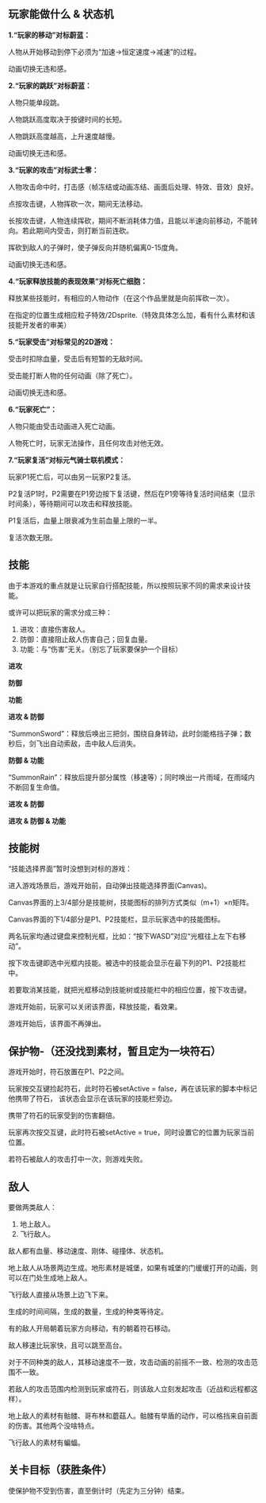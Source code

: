 ## 玩家能做什么 & 状态机

**1.“玩家的移动”对标蔚蓝：**

人物从开始移动到停下必须为“加速->恒定速度->减速”的过程。

动画切换无违和感。

**2.“玩家的跳跃”对标蔚蓝：**

人物只能单段跳。

人物跳跃高度取决于按键时间的长短。

人物跳跃高度越高，上升速度越慢。

动画切换无违和感。

**3.“玩家的攻击”对标武士零：**

人物攻击命中时，打击感（帧冻结或动画冻结、画面后处理、特效、音效）良好。

点按攻击键，人物挥砍一次，期间无法移动。

长按攻击键，人物连续挥砍，期间不断消耗体力值，且能以半速向前移动，不能转向。若此期间内受击，则打断当前连砍。

挥砍到敌人的子弹时，使子弹反向并随机偏离0-15度角。

动画切换无违和感。

**4.“玩家释放技能的表现效果”对标死亡细胞：**

释放某些技能时，有相应的人物动作（在这个作品里就是向前挥砍一次）。

在指定的位置生成相应粒子特效/2Dsprite.（特效具体怎么加，看有什么素材和该技能开发者的审美）

**5.“玩家受击”对标常见的2D游戏：**

受击时扣除血量，受击后有短暂的无敌时间。

受击能打断人物的任何动画（除了死亡）。

动画切换无违和感。

**6.“玩家死亡”：**

人物只能由受击动画进入死亡动画。

人物死亡时，玩家无法操作，且任何攻击对他无效。

**7.“玩家复活”对标元气骑士联机模式：**

玩家P1死亡后，可以由另一玩家P2复活。

P2复活P1时，P2需要在P1旁边按下复活键，然后在P1旁等待复活时间结束（显示时间条），等待期间可以攻击和释放技能。

P1复活后，血量上限衰减为生前血量上限的一半。

复活次数无限。

## 技能
由于本游戏的重点就是让玩家自行搭配技能，所以按照玩家不同的需求来设计技能。

或许可以把玩家的需求分成三种：
1. 进攻：直接伤害敌人。
2. 防御：直接阻止敌人伤害自己；回复血量。
3. 功能：与“伤害”无关。（别忘了玩家要保护一个目标）


**进攻**


**防御**


**功能**


**进攻 & 防御**

“SummonSword”：释放后唤出三把剑，围绕自身转动，此时剑能格挡子弹；数秒后，剑飞出自动索敌，击中敌人后消失。

**防御 & 功能**

“SummonRain”：释放后提升部分属性（移速等）；同时唤出一片雨域，在雨域内不断回复生命值。

**进攻 & 防御**


**进攻 & 防御 & 功能**


## 技能树

“技能选择界面”暂时没想到对标的游戏：

进入游戏场景后，游戏开始前，自动弹出技能选择界面(Canvas)。

Canvas界面的上3/4部分是技能树，技能图标的排列方式类似（m+1）×n矩阵。

Canvas界面的下1/4部分是P1、P2技能栏，显示玩家选中的技能图标。

两名玩家均通过键盘来控制光框，比如：“按下WASD”对应“光框往上左下右移动”。

按下攻击键即选中光框内技能。被选中的技能会显示在最下列的P1、P2技能栏中。

若要取消某技能，就把光框移动到技能树或技能栏中的相应位置，按下攻击键。

游戏开始前，玩家可以关闭该界面，释放技能，看效果。

游戏开始后，该界面不再弹出。

## 保护物-（还没找到素材，暂且定为一块符石）

游戏开始时，符石放置在P1、P2之间。

玩家按交互键捡起符石，此时符石被setActive = false，再在该玩家的脚本中标记他携带了符石，
该状态会显示在该玩家的技能栏旁边。

携带了符石的玩家受到的伤害翻倍。

玩家再次按交互键，此时符石被setActive = true，同时设置它的位置为玩家当前位置。

若符石被敌人的攻击打中一次，则游戏失败。

## 敌人

要做两类敌人：
1. 地上敌人。
2. 飞行敌人。

敌人都有血量、移动速度、刚体、碰撞体、状态机。

地上敌人从场景两边生成。地形素材是城堡，如果有城堡的门缓缓打开的动画，则可以在门处生成地上敌人。

飞行敌人直接从场景上边飞下来。

生成的时间间隔，生成的数量，生成的种类等待定。

有的敌人开局朝着玩家方向移动，有的朝着符石移动。

敌人移速比玩家快，且可以跳至高台。

对于不同种类的敌人，其移动速度不一致，攻击动画的前摇不一致、检测的攻击范围不一致。

若敌人的攻击范围内检测到玩家或符石，则该敌人立刻发起攻击（近战和远程都这样）。

地上敌人的素材有骷髅、哥布林和蘑菇人。骷髅有举盾的动作，可以格挡来自前面的伤害。其他两个没啥特点。

飞行敌人的素材有蝙蝠。

## 关卡目标（获胜条件）
使保护物不受到伤害，直至倒计时（先定为三分钟）结束。

